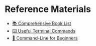 # Reference Materials

- [📚 Comprehensive Book List](book-list.md)
- [⌨️ Useful Terminal Commands](useful-commands.md)
- [📖 Command-Line for Beginners](https://ubuntu.com/tutorials/command-line-for-beginners#1-overview)
  <!-- - [📚 CSS Cheat Sheet](CSS_Cheat_Sheet_1662118665.pdf) -->
  <!-- - [:star: Javascript Cheat Sheet](JavaScript_Cheat_sheet_1647369061.pdf) -->
  <!-- - [👥 Pair Programming Workflow](Pair%20Programming%20Workflow.png) -->
  <!-- - [📖 Getting Started with the Web](https://developer.mozilla.org/en-US/docs/Learn/Getting_started_with_the_web) -->
  <!-- - [📺 Video: Kyle's Web Dev Simplified YouTube Channel](https://www.youtube.com/playlist?list=PLZlA0Gpn_vH9xx-RRVNG187ETT2ekWFsq) -->
  <!-- - [📖 Markdown Guide](https://www.markdownguide.org/getting-started/) -->
  <!-- - [📖 Eloquent JavaScript](https://eloquentjavascript.net/) -->
  <!-- - [🖥 Reference - _Viewing localhost Site via Network_](local-ip-address.md) -->
    <!-- - [🦴 Fetch - CRUD reference](fetch-crud.md) -->
    <!-- - [⚛️ React - Creating a new application](react-boilerplate.md) -->
